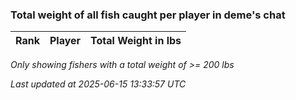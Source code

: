 ### Total weight of all fish caught per player in deme's chat
| Rank | Player | Total Weight in lbs |
|------|--------|---------|

_Only showing fishers with a total weight of >= 200 lbs_

_Last updated at 2025-06-15 13:33:57 UTC_